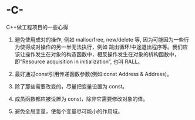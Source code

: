 # -C-
C++做工程项目的一些心得


1.	避免使用成对的操作, 例如 malloc/free, new/delete 等, 因为可能因为一些行为使得成对操作的另一半无法执行，例如 跳出循环/中途退出程序等。我们应该让操作发生在对象的构造函数中，相反操作发生在对象的析构函数中，即”Resource acquisition in initialization”, 也叫 RALL。

2.  最好通过const引用传递函数参数(例如:const Address & Address)。

3.  除了那些需要改变的，尽量把变量设置为 const。

4.  成员函数都应被设置为 const，除非它需要修改对象的值。

5.  避免全局变量，使每个变量尽可能小的作用域。
